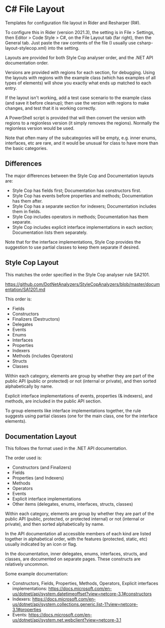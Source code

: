 C# File Layout
==============

Templates for configuration file layout in Rider and Resharper (R#).

To configure this in Rider (version 2021.3), the setting is in File > Settings, 
then Editor > Code Style > C#, on the File Layout tab (far right), then the General tab.
Just paste the raw contents of the file (I usually use csharp-layout-stylecop.xml) into
the setting.

Layouts are provided for both Style Cop analyser order, and the .NET API
documentation order.

Versions are provided with regions for each section, for debugging. Using the
layouts with regions with the example class (which has examples of all types of 
elements) will show you exactly what ends up matched to each entry.

If the layout isn't working, add a test case scenario to the example class
(and save it before cleanup); then use the version with regions to make changes, 
and test that it is working correctly.

A PowerShell script is provided that will then convert the version with regions
to a regionless version (it simply removes the regions). Normally the regionless
version would be used.

Note that often many of the subcategories will be empty, e.g. inner enums, interfaces,
etc are rare, and it would be unusual for class to have more than the basic categories.

Differences
-----------

The major differences between the Style Cop and Documentation layouts are:
* Style Cop has fields first; Documentation has constructors first.
* Style Cop has events before properties and methods; Documentation has them after.
* Style Cop has a separate section for indexers; Documentation includes them in fields.
* Style Cop includes operators in methods; Documentation has them separate.
* Style Cop includes explicit interface implementations in each section; Documentation lists them separately.

Note that for the interface implementations, Style Cop provides the suggestion to use partial
classes to keep them separate if desired.

Style Cop Layout
----------------

This matches the order specified in the Style Cop analyser rule SA2101.

https://github.com/DotNetAnalyzers/StyleCopAnalyzers/blob/master/documentation/SA1201.md

This order is:
* Fields
* Constructors
* Finalizers (Destructors)
* Delegates
* Events
* Enums
* Interfaces
* Properties
* Indexers
* Methods (includes Operators)
* Structs
* Classes

Within each category, elements are group by whether they are part of the public API (public 
or protected) or not (internal or private), and then sorted alphabetically by name.

Explicit interface implementations of events, properties (& indexers), and methods, are included 
in the public API section.

To group elements like interface implementations together, the rule suggests using partial
classes (one for the main class, one for the interface elements).

Documentation Layout
--------------------

This follows the format used in the .NET API documentation. 

The order used is:
* Constructors (and Finalizers)
* Fields
* Properties (and Indexers)
* Methods
* Operators
* Events
* Explicit interface implementations
* Other items (delegates, enums, interfaces, structs, classes)

Within each category, elements are group by whether they are part of the public API (public, 
protected, or protected internal) or not (internal or private), and then sorted alphabetically 
by name.

In the API documentation all accessible members of each kind are listed together in
alphabetical order, with the features (protected, static, etc) usually indicated by an
icon or flag.

In the documentation, inner delegates, enums, interfaces, structs, and classes, are
documented on separate pages. These constructs are relatively uncommon.

Some example documentation:
* Constructors, Fields, Properties, Methods, Operators, Explicit interfaces implementations: https://docs.microsoft.com/en-us/dotnet/api/system.datetimeoffset?view=netcore-3.1#constructors
* Indexers: https://docs.microsoft.com/en-us/dotnet/api/system.collections.generic.list-1?view=netcore-3.1#properties
* Events: https://docs.microsoft.com/en-us/dotnet/api/system.net.webclient?view=netcore-3.1
